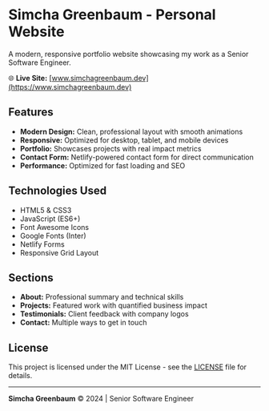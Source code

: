 # Simcha Greenbaum - Personal Website

A modern, responsive portfolio website showcasing my work as a Senior Software Engineer.

🌐 **Live Site:** [www.simchagreenbaum.dev](https://www.simchagreenbaum.dev)

## Features

- **Modern Design:** Clean, professional layout with smooth animations
- **Responsive:** Optimized for desktop, tablet, and mobile devices
- **Portfolio:** Showcases projects with real impact metrics
- **Contact Form:** Netlify-powered contact form for direct communication
- **Performance:** Optimized for fast loading and SEO

## Technologies Used

- HTML5 & CSS3
- JavaScript (ES6+)
- Font Awesome Icons
- Google Fonts (Inter)
- Netlify Forms
- Responsive Grid Layout

## Sections

- **About:** Professional summary and technical skills
- **Projects:** Featured work with quantified business impact
- **Testimonials:** Client feedback with company logos
- **Contact:** Multiple ways to get in touch

## License

This project is licensed under the MIT License - see the [LICENSE](./LICENSE) file for details.

---

**Simcha Greenbaum** © 2024 | Senior Software Engineer

